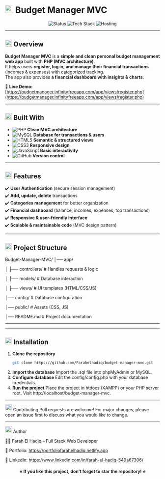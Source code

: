 # <img src="https://cdn-icons-png.flaticon.com/512/1170/1170576.png" width="26"/> Budget Manager MVC  

<p align="center">
  <img src="https://img.shields.io/badge/Status-Completed-brightgreen?style=for-the-badge" alt="Status" />
  <img src="https://img.shields.io/badge/Made%20With-PHP%20%7C%20MVC%20%7C%20MySQL%20%7C%20HTML%20%7C%20CSS%20%7C%20JS-orange?style=for-the-badge" alt="Tech Stack" />
  <img src="https://img.shields.io/badge/Deployed%20On-InfinityFree-2E9AFE?style=for-the-badge" alt="Hosting" />
</p>

---

## <img src="https://cdn-icons-png.flaticon.com/512/1828/1828884.png" width="22"/> Overview  

**Budget Manager MVC** is a **simple and clean personal budget management web app** built with **PHP (MVC architecture)**.  
It helps users **register, log in, and manage their financial transactions** (incomes & expenses) with categorized tracking.  
The app also provides **a financial dashboard with insights & charts**.

🔗 **Live Demo:** [https://budgetmanager.infinityfreeapp.com/app/views/register.php](https://budgetmanager.infinityfreeapp.com/app/views/register.php)  

---

## <img src="https://cdn-icons-png.flaticon.com/512/3135/3135715.png" width="22"/> Built With  

- ![PHP](https://img.shields.io/badge/PHP-777BB4?logo=php&logoColor=white&style=flat) **Clean MVC architecture**  
- ![MySQL](https://img.shields.io/badge/MySQL-4479A1?logo=mysql&logoColor=white&style=flat) **Database for transactions & users**  
- ![HTML5](https://img.shields.io/badge/HTML5-E34F26?logo=html5&logoColor=white&style=flat) **Semantic & structured views**  
- ![CSS3](https://img.shields.io/badge/CSS3-1572B6?logo=css3&logoColor=white&style=flat) **Responsive design**  
- ![JavaScript](https://img.shields.io/badge/JavaScript-F7DF1E?logo=javascript&logoColor=black&style=flat) **Basic interactivity**  
- ![GitHub](https://img.shields.io/badge/GitHub-181717?logo=github&logoColor=white&style=flat) **Version control**  

---

## <img src="https://cdn-icons-png.flaticon.com/512/1828/1828743.png" width="22"/> Features  

✔️ **User Authentication** (secure session management)  
✔️ **Add, update, delete** transactions  
✔️ **Categories management** for better organization  
✔️ **Financial dashboard** (balance, incomes, expenses, top transactions)  
✔️ **Responsive & user-friendly interface**  
✔️ **Scalable & maintainable code** (MVC design pattern)  

---

## <img src="https://cdn-icons-png.flaticon.com/512/1828/1828961.png" width="22"/> Project Structure  

Budget-Manager-MVC/
│── app/

│ ├── controllers/ # Handles requests & logic

│ ├── models/ # Database interaction

│ ├── views/ # UI templates (HTML/CSS/JS)

│── config/ # Database configuration

│── public/ # Assets (CSS, JS)

│── README.md # Project documentation

---


---

## <img src="https://cdn-icons-png.flaticon.com/512/1828/1828970.png" width="22"/> Installation  

1. **Clone the repository**  
   ```bash
   git clone https://github.com/Farahelhadiq/budget-manager-mvc.git
2. **Import the database**
   Import the .sql file into phpMyAdmin or MySQL.
3. **Configure database**
   Edit the config/config.php with your database credentials.
4. **Run the project**
   Place the project in htdocs (XAMPP) or your PHP server root.
   Visit http://localhost/budget-manager-mvc.
   

---

<img src="https://cdn-icons-png.flaticon.com/512/1828/1828859.png" width="22"/> Contributing Pull requests are welcome! For major changes, please open an issue first to discuss what you would like to change.

---

  <img src="https://cdn-icons-png.flaticon.com/512/733/733553.png" width="22"/> Author
  
  👩‍💻 Farah El Hadiq – Full Stack Web Developer

 🔗 Portfolio: https://portfoliofarahelhadiq.netlify.app
 
 🔗 LinkedIn: https://www.linkedin.com/in/farah-el-hadiq-549a67306/
 
 <h4 align="center"> ⭐ If you like this project, don't forget to star the repository! ⭐ </h4>
